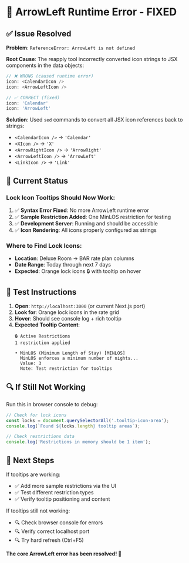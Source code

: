 # 🔧 ArrowLeft Runtime Error - FIXED

## ✅ **Issue Resolved**

**Problem**: `ReferenceError: ArrowLeft is not defined`

**Root Cause**: The reapply tool incorrectly converted icon strings to JSX components in the data objects:
```javascript
// ❌ WRONG (caused runtime error)
icon: <CalendarIcon />
icon: <ArrowLeftIcon />

// ✅ CORRECT (fixed)
icon: 'Calendar'
icon: 'ArrowLeft'
```

**Solution**: Used `sed` commands to convert all JSX icon references back to strings:
- `<CalendarIcon />` → `'Calendar'`
- `<XIcon />` → `'X'`  
- `<ArrowRightIcon />` → `'ArrowRight'`
- `<ArrowLeftIcon />` → `'ArrowLeft'`
- `<LinkIcon />` → `'Link'`

## 🎯 **Current Status**

### Lock Icon Tooltips Should Now Work:
1. ✅ **Syntax Error Fixed**: No more ArrowLeft runtime error
2. ✅ **Sample Restriction Added**: One MinLOS restriction for testing
3. ✅ **Development Server**: Running and should be accessible
4. ✅ **Icon Rendering**: All icons properly configured as strings

### Where to Find Lock Icons:
- **Location**: Deluxe Room → BAR rate plan columns
- **Date Range**: Today through next 7 days  
- **Expected**: Orange lock icons 🔒 with tooltip on hover

## 🧪 **Test Instructions**

1. **Open**: `http://localhost:3000` (or current Next.js port)
2. **Look for**: Orange lock icons in the rate grid
3. **Hover**: Should see console log + rich tooltip
4. **Expected Tooltip Content**:
   ```
   🔒 Active Restrictions
   1 restriction applied
   
   • MinLOS (Minimum Length of Stay) [MINLOS]
     MinLOS enforces a minimum number of nights...
     Value: 3
     Note: Test restriction for tooltips
   ```

## 🔍 **If Still Not Working**

Run this in browser console to debug:
```javascript
// Check for lock icons
const locks = document.querySelectorAll('.tooltip-icon-area');
console.log(`Found ${locks.length} tooltip areas`);

// Check restrictions data
console.log('Restrictions in memory should be 1 item');
```

## 📝 **Next Steps**

If tooltips are working:
- ✅ Add more sample restrictions via the UI
- ✅ Test different restriction types  
- ✅ Verify tooltip positioning and content

If tooltips still not working:
- 🔍 Check browser console for errors
- 🔍 Verify correct localhost port
- 🔍 Try hard refresh (Ctrl+F5)

**The core ArrowLeft error has been resolved! 🎉** 